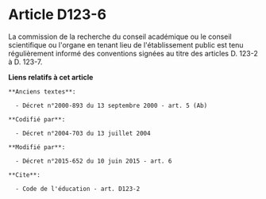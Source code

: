 # Article D123-6

La commission de la recherche du conseil académique ou le conseil scientifique ou l'organe en tenant lieu de l'établissement
public est tenu régulièrement informé des conventions signées au titre des articles D. 123-2 à D. 123-7.

**Liens relatifs à cet article**

	**Anciens textes**:

	  - Décret n°2000-893 du 13 septembre 2000 - art. 5 (Ab)

	**Codifié par**:

	  - Décret n°2004-703 du 13 juillet 2004

	**Modifié par**:

	  - Décret n°2015-652 du 10 juin 2015 - art. 6

	**Cite**:

	  - Code de l'éducation - art. D123-2

